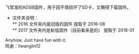 飞常准的ADSB固件，用于因不慎损坏了SD卡，又懒得下载固件。    
* 文件夹说明：    
** 2016 文件夹内是旧版的固件 提取于 2016-08    
** 2017 文件夹内是新版固件（目前看来是的） 提取于 2018-01    

Anyhow, Just have fun with it.    
鸣谢：liwanglin12
